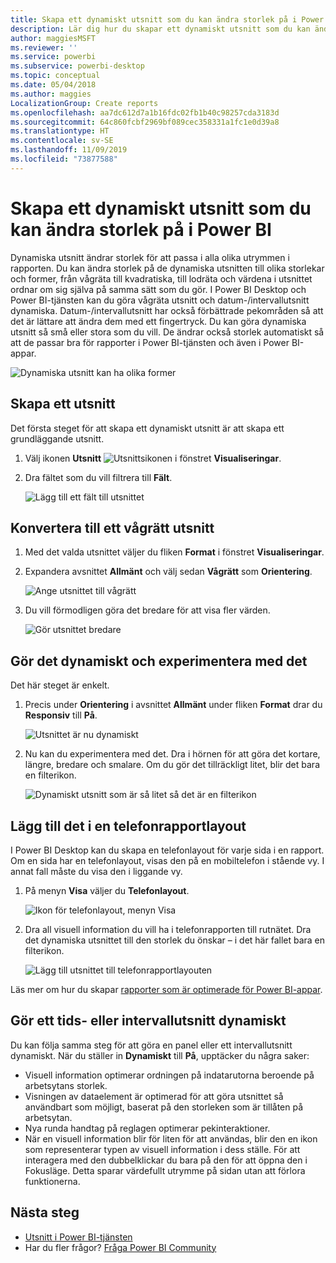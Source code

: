 ```yaml
---
title: Skapa ett dynamiskt utsnitt som du kan ändra storlek på i Power BI
description: Lär dig hur du skapar ett dynamiskt utsnitt som du kan ändra storlek på så att det passar din rapport
author: maggiesMSFT
ms.reviewer: ''
ms.service: powerbi
ms.subservice: powerbi-desktop
ms.topic: conceptual
ms.date: 05/04/2018
ms.author: maggies
LocalizationGroup: Create reports
ms.openlocfilehash: aa7dc612d7a1b16fdc02fb1b40c98257cda3183d
ms.sourcegitcommit: 64c860fcbf2969bf089cec358331a1fc1e0d39a8
ms.translationtype: HT
ms.contentlocale: sv-SE
ms.lasthandoff: 11/09/2019
ms.locfileid: "73877588"
---
```

# <a name="create-a-responsive-slicer-you-can-resize-in-power-bi"></a>Skapa ett dynamiskt utsnitt som du kan ändra storlek på i Power BI

Dynamiska utsnitt ändrar storlek för att passa i alla olika utrymmen i rapporten. Du kan ändra storlek på de dynamiska utsnitten till olika storlekar och former, från vågräta till kvadratiska, till lodräta och värdena i utsnittet ordnar om sig själva på samma sätt som du gör. I Power BI Desktop och Power BI-tjänsten kan du göra vågräta utsnitt och datum-/intervallutsnitt dynamiska. Datum-/intervallutsnitt har också förbättrade pekområden så att det är lättare att ändra dem med ett fingertryck. Du kan göra dynamiska utsnitt så små eller stora som du vill. De ändrar också storlek automatiskt så att de passar bra för rapporter i Power BI-tjänsten och även i Power BI-appar. 

![Dynamiska utsnitt kan ha olika former](media/power-bi-slicer-filter-responsive/power-bi-slicer-filter-responsive-0-slicer.gif)

## <a name="create-a-slicer"></a>Skapa ett utsnitt

Det första steget för att skapa ett dynamiskt utsnitt är att skapa ett grundläggande utsnitt. 

1. Välj ikonen **Utsnitt** ![Utsnittsikonen](media/power-bi-slicer-filter-responsive/power-bi-slicer-filter-responsive-0-slicer-icon.png) i fönstret **Visualiseringar**.
2. Dra fältet som du vill filtrera till **Fält**.

    ![Lägg till ett fält till utsnittet](media/power-bi-slicer-filter-responsive/power-bi-slicer-filter-responsive-1-create.png)

## <a name="convert-to-a-horizontal-slicer"></a>Konvertera till ett vågrätt utsnitt

1. Med det valda utsnittet väljer du fliken **Format** i fönstret **Visualiseringar**.
2. Expandera avsnittet **Allmänt** och välj sedan **Vågrätt** som **Orientering**.

    ![Ange utsnittet till vågrätt](media/power-bi-slicer-filter-responsive/power-bi-slicer-filter-responsive-2-horizontal.png) 

1.  Du vill förmodligen göra det bredare för att visa fler värden.

     ![Gör utsnittet bredare](media/power-bi-slicer-filter-responsive/power-bi-slicer-filter-responsive-3-wider.png)

## <a name="make-it-responsive-and-experiment-with-it"></a>Gör det dynamiskt och experimentera med det

Det här steget är enkelt. 

1. Precis under **Orientering** i avsnittet **Allmänt** under fliken **Format** drar du **Responsiv** till **På**.  

    ![Utsnittet är nu dynamiskt](media/power-bi-slicer-filter-responsive/power-bi-slicer-filter-responsive-4-responsive-on.png)

1. Nu kan du experimentera med det. Dra i hörnen för att göra det kortare, längre, bredare och smalare. Om du gör det tillräckligt litet, blir det bara en filterikon.

    ![Dynamiskt utsnitt som är så litet så det är en filterikon](media/power-bi-slicer-filter-responsive/power-bi-slicer-filter-responsive-5-mini-icon.png)

## <a name="add-it-to-a-phone-report-layout"></a>Lägg till det i en telefonrapportlayout

I Power BI Desktop kan du skapa en telefonlayout för varje sida i en rapport. Om en sida har en telefonlayout, visas den på en mobiltelefon i stående vy. I annat fall måste du visa den i liggande vy. 

1. På menyn **Visa** väljer du **Telefonlayout**.

     ![Ikon för telefonlayout, menyn Visa](media/power-bi-slicer-filter-responsive/power-bi-slicer-filter-responsive-6-phone-layout-button.png)
    
1. Dra all visuell information du vill ha i telefonrapporten till rutnätet. Dra det dynamiska utsnittet till den storlek du önskar – i det här fallet bara en filterikon.

    ![Lägg till utsnittet till telefonrapportlayouten](media/power-bi-slicer-filter-responsive/power-bi-slicer-filter-responsive-7-phone-slicer-icon.png)

Läs mer om hur du skapar [rapporter som är optimerade för Power BI-appar](desktop-create-phone-report.md).

## <a name="make-a-time-or-range-slicer-responsive"></a>Gör ett tids- eller intervallutsnitt dynamiskt

Du kan följa samma steg för att göra en panel eller ett intervallutsnitt dynamiskt. När du ställer in **Dynamiskt** till **På**, upptäcker du några saker:

- Visuell information optimerar ordningen på indatarutorna beroende på arbetsytans storlek. 
- Visningen av dataelement är optimerad för att göra utsnittet så användbart som möjligt, baserat på den storleken som är tillåten på arbetsytan. 
- Nya runda handtag på reglagen optimerar pekinteraktioner. 
- När en visuell information blir för liten för att användas, blir den en ikon som representerar typen av visuell information i dess ställe. För att interagera med den dubbelklickar du bara på den för att öppna den i Fokusläge. Detta sparar värdefullt utrymme på sidan utan att förlora funktionerna.

## <a name="next-steps"></a>Nästa steg

- [Utsnitt i Power BI-tjänsten](visuals/power-bi-visualization-slicers.md)
- Har du fler frågor? [Fråga Power BI Community](https://community.powerbi.com/)
